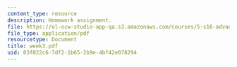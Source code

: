 ```yaml
---
content_type: resource
description: Homework assignment.
file: https://ol-ocw-studio-app-qa.s3.amazonaws.com/courses/5-s16-advanced-kitchen-chemistry-spring-2002/03f022c67df21b652b9e4bf42e078294_week3.pdf
file_type: application/pdf
resourcetype: Document
title: week3.pdf
uid: 03f022c6-7df2-1b65-2b9e-4bf42e078294
---
```

